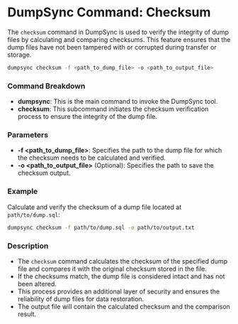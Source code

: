 # DumpSync Command: Checksum

The `checksum` command in DumpSync is used to verify the integrity of dump files by calculating and comparing checksums. This feature ensures that the dump files have not been tampered with or corrupted during transfer or storage.

```bash
dumpsync checksum -f <path_to_dump_file> -o <path_to_output_file>
```

### Command Breakdown

- **dumpsync**: This is the main command to invoke the DumpSync tool.
- **checksum**: This subcommand initiates the checksum verification process to ensure the integrity of the dump file.

### Parameters

- **-f <path_to_dump_file>**: Specifies the path to the dump file for which the checksum needs to be calculated and verified.
- **-o <path_to_output_file>** (Optional): Specifies the path to save the checksum output.

### Example

Calculate and verify the checksum of a dump file located at `path/to/dump.sql`:

```bash
dumpsync checksum -f path/to/dump.sql -o path/to/output.txt
```

### Description

- The `checksum` command calculates the checksum of the specified dump file and compares it with the original checksum stored in the file.
- If the checksums match, the dump file is considered intact and has not been altered.
- This process provides an additional layer of security and ensures the reliability of dump files for data restoration.
- The output file will contain the calculated checksum and the comparison result.